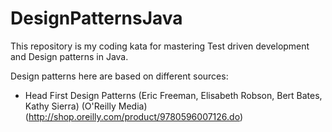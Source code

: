DesignPatternsJava
==================

This repository is my coding kata for mastering Test driven development and Design patterns in Java.

Design patterns here are based on different sources:
- Head First Design Patterns (Eric Freeman, Elisabeth Robson, Bert Bates, Kathy Sierra) (O'Reilly Media) (http://shop.oreilly.com/product/9780596007126.do)